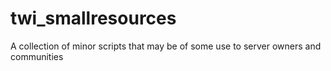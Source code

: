 # twi_smallresources
A collection of minor scripts that may be of some use to server owners and communities
